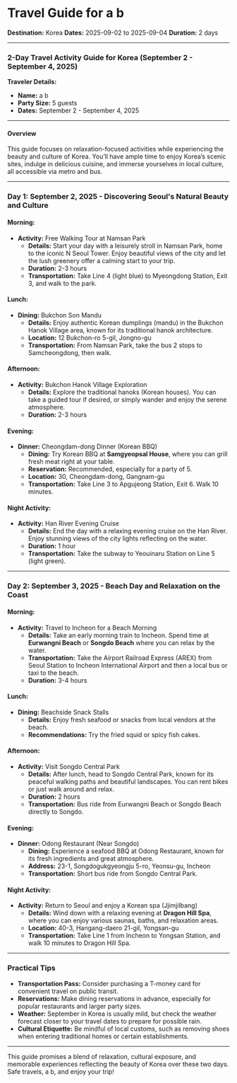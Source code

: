 # Travel Guide for a b
**Destination:** Korea
**Dates:** 2025-09-02 to 2025-09-04
**Duration:** 2 days

---

### 2-Day Travel Activity Guide for Korea (September 2 - September 4, 2025)

**Traveler Details:**  
- **Name:** a b  
- **Party Size:** 5 guests  
- **Dates:** September 2 - September 4, 2025  

---

#### Overview
This guide focuses on relaxation-focused activities while experiencing the beauty and culture of Korea. You’ll have ample time to enjoy Korea’s scenic sites, indulge in delicious cuisine, and immerse yourselves in local culture, all accessible via metro and bus.

---

### Day 1: September 2, 2025 - Discovering Seoul's Natural Beauty and Culture

#### Morning:
- **Activity:** Free Walking Tour at Namsan Park
  - **Details:** Start your day with a leisurely stroll in Namsan Park, home to the iconic N Seoul Tower. Enjoy beautiful views of the city and let the lush greenery offer a calming start to your trip.
  - **Duration:** 2-3 hours
  - **Transportation:** Take Line 4 (light blue) to Myeongdong Station, Exit 3, and walk to the park.

#### Lunch:
- **Dining:** Bukchon Son Mandu
  - **Details:** Enjoy authentic Korean dumplings (mandu) in the Bukchon Hanok Village area, known for its traditional hanok architecture.
  - **Location:** 12 Bukchon-ro 5-gil, Jongno-gu
  - **Transportation:** From Namsan Park, take the bus 2 stops to Samcheongdong, then walk.

#### Afternoon:
- **Activity:** Bukchon Hanok Village Exploration
  - **Details:** Explore the traditional hanoks (Korean houses). You can take a guided tour if desired, or simply wander and enjoy the serene atmosphere.
  - **Duration:** 2-3 hours

#### Evening:
- **Dinner:** Cheongdam-dong Dinner (Korean BBQ)
  - **Dining:** Try Korean BBQ at **Samgyeopsal House**, where you can grill fresh meat right at your table.
  - **Reservation:** Recommended, especially for a party of 5.
  - **Location:** 30, Cheongdam-dong, Gangnam-gu
  - **Transportation:** Take Line 3 to Apgujeong Station, Exit 6. Walk 10 minutes.

#### Night Activity:
- **Activity:** Han River Evening Cruise
  - **Details:** End the day with a relaxing evening cruise on the Han River. Enjoy stunning views of the city lights reflecting on the water.
  - **Duration:** 1 hour
  - **Transportation:** Take the subway to Yeouinaru Station on Line 5 (light green).

---

### Day 2: September 3, 2025 - Beach Day and Relaxation on the Coast

#### Morning:
- **Activity:** Travel to Incheon for a Beach Morning
  - **Details:** Take an early morning train to Incheon. Spend time at **Eurwangni Beach** or **Songdo Beach** where you can relax by the water.
  - **Transportation:** Take the Airport Railroad Express (AREX) from Seoul Station to Incheon International Airport and then a local bus or taxi to the beach.
  - **Duration:** 3-4 hours

#### Lunch:
- **Dining:** Beachside Snack Stalls
  - **Details:** Enjoy fresh seafood or snacks from local vendors at the beach.
  - **Recommendations:** Try the fried squid or spicy fish cakes.

#### Afternoon:
- **Activity:** Visit Songdo Central Park
  - **Details:** After lunch, head to Songdo Central Park, known for its peaceful walking paths and beautiful landscapes. You can rent bikes or just walk around and relax.
  - **Duration:** 2 hours
  - **Transportation:** Bus ride from Eurwangni Beach or Songdo Beach directly to Songdo.

#### Evening:
- **Dinner:** Odong Restaurant (Near Songdo)
  - **Dining:** Experience a seafood BBQ at Odong Restaurant, known for its fresh ingredients and great atmosphere.
  - **Address:** 23-1, Songdogukgyeongju 5-ro, Yeonsu-gu, Incheon
  - **Transportation:** Short bus ride from Songdo Central Park.

#### Night Activity:
- **Activity:** Return to Seoul and enjoy a Korean spa (Jjimjilbang)
  - **Details:** Wind down with a relaxing evening at **Dragon Hill Spa**, where you can enjoy various saunas, baths, and relaxation areas.
  - **Location:** 40-3, Hangang-daero 21-gil, Yongsan-gu
  - **Transportation:** Take Line 1 from Incheon to Yongsan Station, and walk 10 minutes to Dragon Hill Spa.

---

### Practical Tips
- **Transportation Pass:** Consider purchasing a T-money card for convenient travel on public transit. 
- **Reservations:** Make dining reservations in advance, especially for popular restaurants and larger party sizes.
- **Weather:** September in Korea is usually mild, but check the weather forecast closer to your travel dates to prepare for possible rain.
- **Cultural Etiquette:** Be mindful of local customs, such as removing shoes when entering traditional homes or certain establishments.

---

This guide promises a blend of relaxation, cultural exposure, and memorable experiences reflecting the beauty of Korea over these two days. Safe travels, a b, and enjoy your trip!